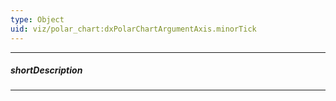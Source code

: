 ```yaml
---
type: Object
uid: viz/polar_chart:dxPolarChartArgumentAxis.minorTick
---
```

---
##### shortDescription
<!-- Description goes here -->

---
